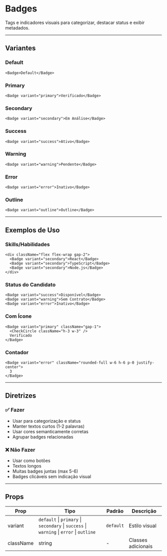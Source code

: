 # Badges

Tags e indicadores visuais para categorizar, destacar status e exibir metadados.

---

## Variantes

### Default
```tsx
<Badge>Default</Badge>
```

### Primary
```tsx
<Badge variant="primary">Verificado</Badge>
```

### Secondary
```tsx
<Badge variant="secondary">Em Análise</Badge>
```

### Success
```tsx
<Badge variant="success">Ativo</Badge>
```

### Warning
```tsx
<Badge variant="warning">Pendente</Badge>
```

### Error
```tsx
<Badge variant="error">Inativo</Badge>
```

### Outline
```tsx
<Badge variant="outline">Outline</Badge>
```

---

## Exemplos de Uso

### Skills/Habilidades
```tsx
<div className="flex flex-wrap gap-2">
  <Badge variant="secondary">React</Badge>
  <Badge variant="secondary">TypeScript</Badge>
  <Badge variant="secondary">Node.js</Badge>
</div>
```

### Status do Candidato
```tsx
<Badge variant="success">Disponível</Badge>
<Badge variant="warning">Sem Contrato</Badge>
<Badge variant="error">Inativo</Badge>
```

### Com Ícone
```tsx
<Badge variant="primary" className="gap-1">
  <CheckCircle className="h-3 w-3" />
  Verificado
</Badge>
```

### Contador
```tsx
<Badge variant="error" className="rounded-full w-6 h-6 p-0 justify-center">
  3
</Badge>
```

---

## Diretrizes

### ✅ Fazer
- Usar para categorização e status
- Manter textos curtos (1-2 palavras)
- Usar cores semanticamente corretas
- Agrupar badges relacionadas

### ❌ Não Fazer
- Usar como botões
- Textos longos
- Muitas badges juntas (max 5-6)
- Badges clicáveis sem indicação visual

---

## Props

| Prop | Tipo | Padrão | Descrição |
|------|------|--------|-----------|
| variant | `default` \| `primary` \| `secondary` \| `success` \| `warning` \| `error` \| `outline` | `default` | Estilo visual |
| className | string | - | Classes adicionais |

